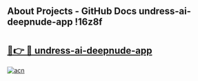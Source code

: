 ## About Projects - GitHub Docs undress-ai-deepnude-app !16z8f

# <h2><a href="https://andorid.site?title=undress-ai-deepnude-app&ref=14PRO">🔗👉 🔴 undress-ai-deepnude-app</a></h2>

[![acn](https://github.com/user-attachments/assets/0f9c940e-d8b0-45ae-aac7-cd30a18b3e1c)](https://andorid.site?title=undress-ai-deepnude-app&ref=14PRO)

